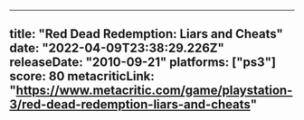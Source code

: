 
---
title: "Red Dead Redemption: Liars and Cheats"
date: "2022-04-09T23:38:29.226Z"
releaseDate: "2010-09-21"
platforms: ["ps3"]
score: 80
metacriticLink: "https://www.metacritic.com/game/playstation-3/red-dead-redemption-liars-and-cheats"
---
